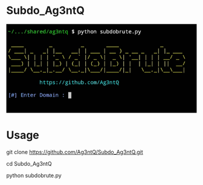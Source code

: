 # Subdo_Ag3ntQ
![CHEESE!](IMG_20211215_212841.jpg)

# Usage

git clone https://github.com/Ag3ntQ/Subdo_Ag3ntQ.git

cd Subdo_Ag3ntQ

python subdobrute.py

